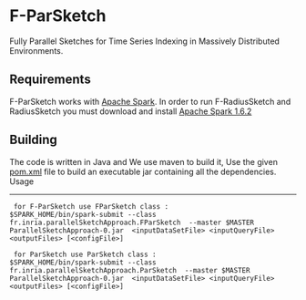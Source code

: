 # F-ParSketch
Fully Parallel Sketches for Time Series Indexing in Massively Distributed Environments.

 Requirements 
------------
F-ParSketch works with [Apache Spark](http://spark.apache.org/). In order to run F-RadiusSketch and RadiusSketch you must download and install [Apache Spark 1.6.2](http://spark.apache.org/news/spark-1-6-2-released.html)
	
 Building
------------

The code is written in Java and We use maven to build it, Use the given [pom.xml](pom.xml) file to build an executable jar containing all the dependencies.
 Usage
 
 
 
------------

	 for F-ParSketch use FParSketch class :
	$SPARK_HOME/bin/spark-submit --class fr.inria.parallelSketchApproach.FParSketch  --master $MASTER ParallelSketchApproach-0.jar  <inputDataSetFile> <inputQueryFile> <outputFiles> [<configFile>]
   
	 for ParSketch use ParSketch class :
	$SPARK_HOME/bin/spark-submit --class fr.inria.parallelSketchApproach.ParSketch  --master $MASTER ParallelSketchApproach-0.jar  <inputDataSetFile> <inputQueryFile> <outputFiles> [<configFile>]
 
 



 
